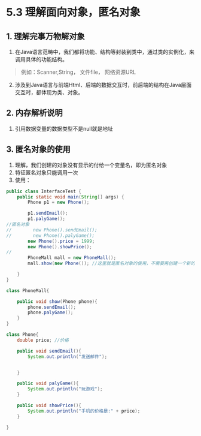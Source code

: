 # 5.3 理解面向对象，匿名对象

## 1. 理解完事万物解对象
1. 在Java语言范畴中，我们都将功能、结构等封装到类中，通过类的实例化，来调用具体的功能结构。
>例如：Scanner,String，
>文件file，
>网络资源URL

2. 涉及到Java语言与前端Html、后端的数据交互时，前后端的结构在Java层面交互时，都体现为类、对象。

## 2. 内存解析说明
1. 引用数据变量的数据类型不是null就是地址

## 3. 匿名对象的使用

1. 理解，我们创建的对象没有显示的付给一个变量名，即为匿名对象
2. 特征匿名对象只能调用一次
3. 使用：

```java
public class InterfaceTest {
    public static void main(String[] args) {
        Phone p1 = new Phone();

        p1.sendEmail();
        p1.palyGame();
//匿名对象
//        new Phone().sendEmail();
//        new Phone().palyGame();
        new Phone().price = 1999;
        new Phone().showPrice();
//
        PhoneMall mall = new PhoneMall();
        mall.show(new Phone()); //这里就是匿名对象的使用，不需要再创建一个新的对象去测试

    }
}

class PhoneMall{

    public void show(Phone phone){
        phone.sendEmail();
        phone.palyGame();
    }
}

class Phone{
    double price; //价格

    public void sendEmail(){
        System.out.println("发送邮件");


    }

    public void palyGame(){
        System.out.println("玩游戏");
    }

    public void showPrice(){
        System.out.println("手机的价格是:" + price);
    }

}
```

